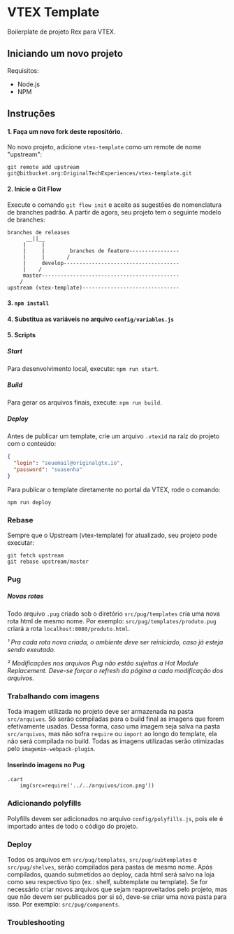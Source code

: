 # VTEX Template

Boilerplate de projeto Rex para VTEX.

## Iniciando um novo projeto

Requisitos:

* Node.js
* NPM

## Instruções

#### 1. Faça um novo fork deste repositório.
No novo projeto, adicione `vtex-template` como um remote de nome "upstream":
```
git remote add upstream git@bitbucket.org:OriginalTechExperiences/vtex-template.git
```

#### 2. Inicie o Git Flow
Execute o comando `git flow init` e aceite as sugestões de nomenclatura de branches padrão.
A partir de agora, seu projeto tem o seguinte modelo de branches:
```
branches de releases
      __||__
     |     |
     |     |        branches de feature----------------
     |     |       /
     |     develop-------------------------------------
     |    /
     master--------------------------------------------
    /
upstream (vtex-template)-------------------------------
```

#### 3. `npm install`

#### 4. Substitua as variáveis no arquivo `config/variables.js`

#### 5. Scripts
##### Start
Para desenvolvimento local, execute: `npm run start`.
##### Build
Para gerar os arquivos finais, execute: `npm run build`.
##### Deploy
Antes de publicar um template, crie um arquivo `.vtexid` na raíz do projeto com o conteúdo:
```json
{
  "login": "seuemail@originalgtx.io",
  "password": "suasenha"
}
```

Para publicar o template diretamente no portal da VTEX, rode o comando: 
```
npm run deploy
```

### Rebase
Sempre que o Upstream (vtex-template) for atualizado, seu projeto pode executar:

```
git fetch upstream
git rebase upstream/master
```

### Pug

##### Novas rotas
Todo arquivo `.pug` criado sob o diretório `src/pug/templates` cria uma nova rota html de mesmo nome.
Por exemplo: `src/pug/templates/produto.pug` criará a rota `localhost:8080/produto.html`.

*¹ Pra cada rota nova criada, o ambiente deve ser reiniciado, caso já esteja sendo exeutado.*

*² Modificações nos arquivos Pug não estão sujeitas a _Hot Module Replacement_. Deve-se forçar o refresh da página a cada modificação dos arquivos.*

### Trabalhando com imagens
Toda imagem utilizada no projeto deve ser armazenada na pasta `src/arquivos`. Só serão compiladas para o build final as imagens que forem efetivamente usadas.
Dessa forma, caso uma imagem seja salva na pasta `src/arquivos`, mas não sofra `require` ou `import` ao longo do template, ela não será compilada no build.
Todas as imagens utilizadas serão otimizadas pelo `imagemin-webpack-plugin`.

#### Inserindo imagens no Pug
```pug
.cart
	img(src=require('../../arquivos/icon.png'))
```

### Adicionando polyfills
Polyfills devem ser adicionados no arquivo `config/polyfills.js`, pois ele é importado antes de todo o código do projeto.

### Deploy
Todos os arquivos em `src/pug/templates`, `src/pug/subtemplates` e `src/pug/shelves`, serão compilados para pastas de mesmo nome. Após compilados, quando submetidos ao deploy, cada html será salvo na loja como seu respectivo tipo (ex.: shelf, subtemplate ou template).
Se for necessário criar novos arquivos que sejam reaproveitados pelo projeto, mas que não devem ser publicados por si só, deve-se criar uma nova pasta para isso. Por exemplo: `src/pug/components`.

### Troubleshooting
